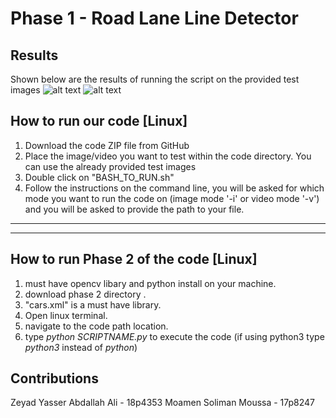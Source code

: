 # Phase 1 - Road Lane Line Detector


## Results

Shown below are the results of running the script on the provided test images
![alt text](test_results_1.png)
![alt text](test_results_2.png)

## How to run our code [Linux]

1. Download the code ZIP file from GitHub
2. Place the image/video you want to test within the code directory. You can use the already provided test images
3. Double click on "BASH_TO_RUN.sh"
4. Follow the instructions on the command line, you will be asked for which mode you want to run the code on (image mode '-i' or video mode '-v') and you will be asked to provide the path to your file.
----------------------------------------------------------
----------------------------------------------------------
## How to run Phase 2 of the code [Linux]

1. must have opencv libary and python install on your machine.
2. download phase 2 directory .
3. "cars.xml" is a must have library.
4. Open linux terminal.
5. navigate to the code path location.
6. type *python SCRIPTNAME.py* to execute the code (if using python3 type *python3* instead of *python*)

## Contributions
Zeyad Yasser Abdallah Ali - 18p4353
Moamen Soliman Moussa - 17p8247

